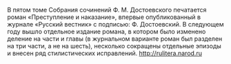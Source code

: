 <!--2016-11-02 21:00:17-->
В пятом томе Собрания сочинений Ф. М. Достоевского печатается роман «Преступление и наказание», впервые опубликованный в журнале «Русский вестник» с подписью: Ф. Достоевский. В следующем году вышло отдельное издание романа, в котором было изменено деление на части и главы (в журнальном варианте роман был разделен на три части, а не на шесть), несколько сокращены отдельные эпизоды и внесен ряд стилистических исправлений.
    http://rulitera.narod.ru